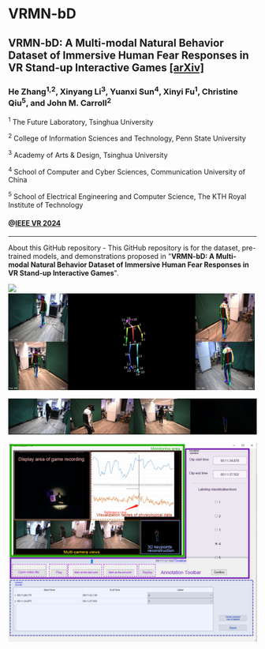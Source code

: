 # VRMN-bD
## VRMN-bD: A Multi-modal Natural Behavior Dataset of Immersive Human Fear Responses in VR Stand-up Interactive Games [[arXiv]](https://arxiv.org/)
### He Zhang<sup>1,2</sup>, Xinyang Li<sup>3</sup>, Yuanxi Sun<sup>4</sup>, Xinyi Fu<sup>1</sup>, Christine Qiu<sup>5</sup>, and John M. Carroll<sup>2</sup>

<sup>1</sup> The Future Laboratory, Tsinghua University

<sup>2</sup> College of Information Sciences and Technology, Penn State University

<sup>3</sup> Academy of Arts & Design, Tsinghua University

<sup>4</sup> School of Computer and Cyber Sciences, Communication University of China

<sup>5</sup> School of Electrical Engineering and Computer Science, The KTH Royal Institute of Technology

#### @[IEEE VR 2024](https://ieeevr.org/2024/)

---
About this GitHub repository - This GitHub repository is for the dataset, pre-trained models, and demonstrations proposed in "**VRMN-bD: A Multi-modal Natural Behavior Dataset of Immersive Human Fear Responses in VR Stand-up Interactive Games**".
<p float="center">
  <img src="figures/_220444.gif" width="200">
  <img src="figures/VR-pose-sample.png" width="500">
</p>

![](figures/_220300.gif)


<p float="center">
  <img src="https://github.com/KindOPSTAR/VRMN-bD/blob/3cde53fb0afa3de9eda13234716eb78048b86969/figures/re-layout%20view-tool-sample.png" width="700">
</p>
